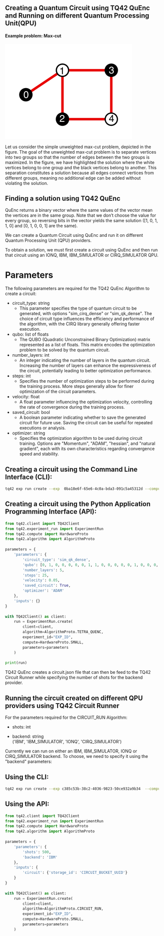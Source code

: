 Creating a Quantum Circuit using TQ42 QuEnc and Running on different Quantum Processing Unit(QPU)
-------------------------
#### Example problem: Max-cut

![img.png](../images/maxcut.png)  

Let us consider the simple unweighted max-cut problem, depicted in the figure. The goal of the unweighted max-cut problem is to separate vertices into two groups so that the number of edges between the two groups is maximized. In the figure, we have highlighted the solution where the white vertices belong to one group and the black vertices belong to another. This separation constitutes a solution because all edges connect vertices from different groups, meaning no additional edge can be added without violating the solution.  

## Finding a solution using TQ42 QuEnc  
QuEnc returns a binary vector where the same values of the vector mean the vertices are in the same group. Note that we don’t choose the value for every group, so reversing bits in the vector yields the same solution ([1, 0, 1, 1, 0] and [0, 1, 0, 0, 1] are the same).

We can create a Quantum Circuit using QuEnc and run it on different Quantum Processing Unit (QPU) providers.

To obtain a solution, we must first create a circuit using QuEnc and then run that circuit using an IONQ, IBM, IBM_SIMULATOR or CIRQ_SIMULATOR QPU.  

# Parameters
The following parameters are required for the TQ42 QuEnc Algorithm to create a circuit:

- circuit_type: string   
  - This parameter specifies the type of quantum circuit to be generated, with options "sim_cirq_dense" or "sim_qk_dense". The choice of circuit type influences the efficiency and performance of the algorithm, with the CIRQ library generally offering faster execution.
- qubo: list of floats
  - The QUBO (Quadratic Unconstrained Binary Optimization) matrix represented as a list of floats. This matrix encodes the optimization problem to be solved by the quantum circuit.
- number_layers: int  
  - An integer indicating the number of layers in the quantum circuit. Increasing the number of layers can enhance the expressiveness of the circuit, potentially leading to better optimization performance.
- steps: int  
  - Specifies the number of optimization steps to be performed during the training process. More steps generally allow for finer optimization of the circuit parameters.
- velocity: float  
  - A float parameter influencing the optimization velocity, controlling the rate of convergence during the training process.
- saved_circuit: bool
  - A boolean parameter indicating whether to save the generated circuit for future use. Saving the circuit can be useful for repeated executions or analysis.
- optimizer: string   
  - Specifies the optimization algorithm to be used during circuit training. Options are "Momentum", "ADAM", "hessian", and "natural gradient", each with its own characteristics regarding convergence speed and stability.

## Creating a circuit using the Command Line Interface (CLI):  

```bash
tq42 exp run create --exp  0ba18e6f-65e6-4c0a-bda3-091c5a45312d --compute small --algorithm TETRA_QUENC --parameters "{'parameters': {'circuit_type': 'sim_qk_dense', 'qubo':  [0, 1, 0, 0, 0, 0, 0, 1, 1, 0, 0, 0, 0, 0, 1, 0, 0, 0, 0, 1, 0, 0, 0, 0, 0]}, 'inputs': {}}'
```                                                                                                                                                                      

## Creating a circuit using the Python Application Programming Interface (API):

```python
from tq42.client import TQ42Client
from tq42.experiment_run import ExperimentRun
from tq42.compute import HardwareProto
from tq42.algorithm import AlgorithmProto

parameters = {
    'parameters': {
        'circuit_type': 'sim_qk_dense',
        'qubo': [0, 1, 0, 0, 0, 0, 0, 1, 1, 0, 0, 0, 0, 0, 1, 0, 0, 0, 0, 1, 0, 0, 0, 0, 0],
        'number_layers': 5,
        'steps': 25,
        'velocity': 0.05,
        'saved_circuit': True,
        'optimizer': 'ADAM'
    },
    'inputs': {}
}

with TQ42Client() as client:
    run = ExperimentRun.create(
        client=client,
        algorithm=AlgorithmProto.TETRA_QUENC,
        experiment_id="EXP_ID",
        compute=HardwareProto.SMALL,
        parameters=parameters
    )

print(run)
```

TQ42 QuEnc creates a circuit.json file that can then be feed to the TQ42 Circuit Runner while specifying the number of shots for the backend provider.


Running the circuit created on different QPU providers using TQ42 Circuit Runner
-------------------------
For the parameters required for the CIRCUIT_RUN Algorithm:

- shots: int  

- backend: string   
('IBM', 'IBM_SIMULATOR', 'IONQ', 'CIRQ_SIMULATOR')

Currently we can run on either an IBM, IBM_SIMULATOR, IONQ or CIRQ_SIMULATOR backend. To choose, we need to specify it using the "backend" parameters:  

## Using the CLI:

```bash
tq42 exp run create --exp c385c53b-38c2-4036-9823-50ce932a9b34  --compute small --algorithm CIRCUIT_RUN --parameters "{'parameters': {'shots':500, 'backend':'IBM'}, 'inputs': {'circuit': {'storage_id': 'CIRCUIT_BUCKET_UUID'}}}"
```

## Using the API:

```python
from tq42.client import TQ42Client
from tq42.experiment_run import ExperimentRun
from tq42.compute import HardwareProto
from tq42.algorithm import AlgorithmProto

parameters = {
    'parameters': {
        'shots': 500,
        'backend': 'IBM'
    },
    'inputs': {
        'circuit': {'storage_id': 'CIRCUIT_BUCKET_UUID'}
    }
}

with TQ42Client() as client:
    run = ExperimentRun.create(
        client=client,
        algorithm=AlgorithmProto.CIRCUIT_RUN,
        experiment_id="EXP_ID",
        compute=HardwareProto.SMALL,
        parameters=parameters
    )
```
